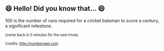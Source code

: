 ## :smile: Hello! Did you know that... :smile:
100 is the number of runs required for a cricket batsman to score a century, a significant milestone.

<sup>(come back in 5 minutes for the next trivia)</sup>


<sup>Credits: http://numbersapi.com</sup>
